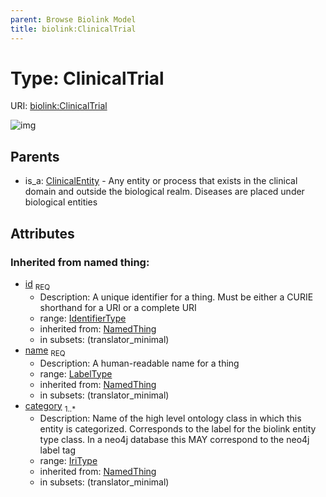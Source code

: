 ```yaml
---
parent: Browse Biolink Model
title: biolink:ClinicalTrial
---
```


# Type: ClinicalTrial




URI: [biolink:ClinicalTrial](https://w3id.org/biolink/vocab/ClinicalTrial)

![img](http://yuml.me/diagram/nofunky;dir:TB/class/\[ClinicalEntity]^-\[ClinicalTrial&#124;id(i):identifier_type;name(i):label_type;category(i):iri_type%20%2B])

## Parents

 *  is_a: [ClinicalEntity](ClinicalEntity.md) - Any entity or process that exists in the clinical domain and outside the biological realm. Diseases are placed under biological entities

## Attributes


### Inherited from named thing:

 * [id](id.md)  <sub>REQ</sub>
    * Description: A unique identifier for a thing. Must be either a CURIE shorthand for a URI or a complete URI
    * range: [IdentifierType](types/IdentifierType.md)
    * inherited from: [NamedThing](NamedThing.md)
    * in subsets: (translator_minimal)
 * [name](name.md)  <sub>REQ</sub>
    * Description: A human-readable name for a thing
    * range: [LabelType](types/LabelType.md)
    * inherited from: [NamedThing](NamedThing.md)
    * in subsets: (translator_minimal)
 * [category](category.md)  <sub>1..*</sub>
    * Description: Name of the high level ontology class in which this entity is categorized. Corresponds to the label for the biolink entity type class. In a neo4j database this MAY correspond to the neo4j label tag
    * range: [IriType](types/IriType.md)
    * inherited from: [NamedThing](NamedThing.md)
    * in subsets: (translator_minimal)
